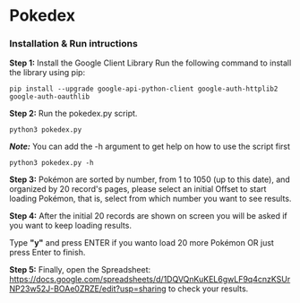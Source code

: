 # Pokedex

### Installation & Run intructions

**Step 1:** Install the Google Client Library
Run the following command to install the library using pip:

`pip install --upgrade google-api-python-client google-auth-httplib2 google-auth-oauthlib`

**Step 2:** Run the pokedex.py script.

`python3 pokedex.py`

***Note:*** You can add the -h argument to get help on how to use the script first

`python3 pokedex.py -h`

**Step 3:** Pokémon are sorted by number, from 1 to 1050 (up to this date), and organized by 20 record's pages, please select an initial Offset to start loading Pokémon, that is, select from which number you want to see results.

**Step 4:** After the initial 20 records are shown on screen you will be asked if you want to keep loading results.

Type **"y"** and press ENTER if you wanto load 20 more Pokémon OR just press Enter to finish.

**Step 5:** Finally, open the Spreadsheet: https://docs.google.com/spreadsheets/d/1DQVQnKuKEL6gwLF9q4cnzKSUrNP23w52J-BOAe0ZRZE/edit?usp=sharing to check your results.
